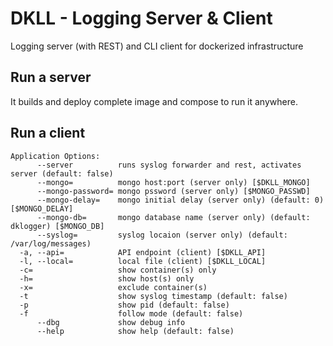 # DKLL - Logging Server & Client

Logging server (with REST) and CLI client for dockerized infrastructure

## Run a server

It builds and deploy complete image and compose to run it anywhere.

## Run a client

```
Application Options:
      --server          runs syslog forwarder and rest, activates server (default: false)
      --mongo=          mongo host:port (server only) [$DKLL_MONGO]
      --mongo-password= mongo pssword (server only) [$MONGO_PASSWD]
      --mongo-delay=    mongo initial delay (server only) (default: 0) [$MONGO_DELAY]
      --mongo-db=       mongo database name (server only) (default: dklogger) [$MONGO_DB]
      --syslog=         syslog locaion (server only) (default: /var/log/messages)
  -a, --api=            API endpoint (client) [$DKLL_API]
  -l, --local=          local file (client) [$DKLL_LOCAL]
  -c=                   show container(s) only
  -h=                   show host(s) only
  -x=                   exclude container(s)
  -t                    show syslog timestamp (default: false)
  -p                    show pid (default: false)
  -f                    follow mode (default: false)
      --dbg             show debug info
      --help            show help (default: false)
```
      
